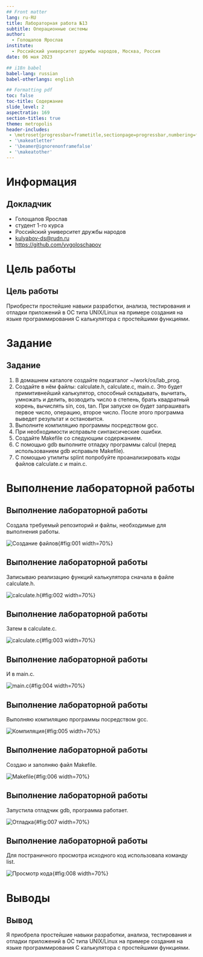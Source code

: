 ```yaml
---
## Front matter
lang: ru-RU
title: Лабораторная работа №13
subtitle: Операционные системы
author:
  - Голощапов Ярослав
institute:
  - Российский университет дружбы народов, Москва, Россия
date: 06 мая 2023

## i18n babel
babel-lang: russian
babel-otherlangs: english

## Formatting pdf
toc: false
toc-title: Содержание
slide_level: 2
aspectratio: 169
section-titles: true
theme: metropolis
header-includes:
 - \metroset{progressbar=frametitle,sectionpage=progressbar,numbering=fraction}
 - '\makeatletter'
 - '\beamer@ignorenonframefalse'
 - '\makeatother'
---
```


# Информация

## Докладчик


  * Голощапов Ярослав
  * студент 1-го курса
  * Российский университет дружбы народов
  * [kulyabov-ds@rudn.ru](mailto:1132222003@pfur.ru)
  * <https://github.com/yvgoloschapov>


# Цель работы

## Цель работы

Приобрести простейшие навыки разработки, анализа, тестирования и отладки приложений в ОС типа UNIX/Linux на примере создания на языке программирования
С калькулятора с простейшими функциями.

# Задание

## Задание

1. В домашнем каталоге создайте подкаталог ~/work/os/lab_prog.
2. Создайте в нём файлы: calculate.h, calculate.c, main.c. Это будет примитивнейший калькулятор, способный складывать, вычитать, умножать и делить, возводить число в степень, брать квадратный корень, вычислять sin, cos, tan. При запуске он будет запрашивать первое число, операцию, второе число. После этого программа выведет результат и остановится.
3. Выполните компиляцию программы посредством gcc.
4. При необходимости исправьте синтаксические ошибки.
5. Создайте Makefile со следующим содержанием.
6. С помощью gdb выполните отладку программы calcul (перед использованием gdb исправьте Makefile).
7. С помощью утилиты splint попробуйте проанализировать коды файлов calculate.c и main.c.

# Выполнение лабораторной работы

## Выполнение лабораторной работы

Создала требуемый репозиторий и файлы, необходимые для выполнения работы.

![Создание файлов](image/1.png){#fig:001 width=70%}

## Выполнение лабораторной работы

Записываю реализацию функций калькулятора сначала в файле calculate.h.

![calculate.h](image/2.png){#fig:002 width=70%}

## Выполнение лабораторной работы

Затем в calculate.c.

![calculate.c](image/3.png){#fig:003 width=70%}

## Выполнение лабораторной работы

И в main.c.

![main.c](image/4.png){#fig:004 width=70%}

## Выполнение лабораторной работы

Выполняю компиляцию программы посредством gcc.

![Компиляция](image/5.png){#fig:005 width=70%}

## Выполнение лабораторной работы

Создаю и заполняю файл Makefile.

![Makefile](image/9.png){#fig:006 width=70%}

## Выполнение лабораторной работы

Запустила отладчик gdb, программа работает.

![Отладка](image/6.png){#fig:007 width=70%}

## Выполнение лабораторной работы

Для постраничного просмотра исходного код использовала команду list.

![Просмотр кода](image/7.png){#fig:008 width=70%}

# Выводы

## Вывод

Я приобрела простейшие навыки разработки, анализа, тестирования и отладки приложений в ОС типа UNIX/Linux на примере создания на языке программирования С калькулятора с простейшими функциями.


